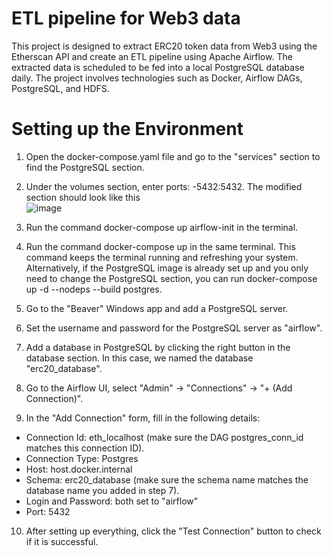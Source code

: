 # ETL pipeline for Web3 data  

This project is designed to extract ERC20 token data from Web3 using the Etherscan API and create an ETL pipeline using Apache Airflow. The extracted data is scheduled to be fed into a local PostgreSQL database daily. The project involves technologies such as Docker, Airflow DAGs, PostgreSQL, and HDFS.  

# Setting up the Environment  
1. Open the docker-compose.yaml file and go to the "services" section to find the PostgreSQL section.  

2. Under the volumes section, enter ports: -5432:5432. The modified section should look like this  
![image](https://user-images.githubusercontent.com/117455557/229131423-87556da8-eacd-4994-83ec-144a5c10018e.png)  

3. Run the command docker-compose up airflow-init in the terminal.  

4. Run the command docker-compose up in the same terminal. This command keeps the terminal running and refreshing your system. Alternatively, if the PostgreSQL image is already set up and you only need to change the PostgreSQL section, you can run docker-compose up -d --nodeps --build postgres.  

5. Go to the "Beaver" Windows app and add a PostgreSQL server.  

6. Set the username and password for the PostgreSQL server as "airflow".  

7. Add a database in PostgreSQL by clicking the right button in the database section. In this case, we named the database "erc20_database".  

8. Go to the Airflow UI, select "Admin" -> "Connections" -> "+ (Add Connection)".  

9. In the "Add Connection" form, fill in the following details:  
- Connection Id: eth_localhost (make sure the DAG postgres_conn_id matches this connection ID).
- Connection Type: Postgres
- Host: host.docker.internal
- Schema: erc20_database (make sure the schema name matches the database name you added in step 7).
- Login and Password: both set to "airflow"
- Port: 5432  

10. After setting up everything, click the "Test Connection" button to check if it is successful.  
